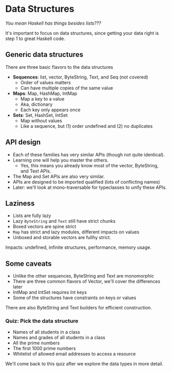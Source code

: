 # Data Structures

*You mean Haskell has things besides lists???*

It's important to focus on data structures, since getting your data
right is step 1 to great Haskell code.

## Generic data structures

There are three basic flavors to the data structures

* __Sequences__: list, vector, ByteString, Text, and Seq (not covered)
    * Order of values matters
    * Can have multiple copies of the same value
* __Maps__: Map, HashMap, IntMap
    * Map a key to a value
    * Aka, dictionary
    * Each key only appears once
* __Sets__: Set, HashSet, IntSet
    * Map without values
    * Like a sequence, but (1) order undefined and (2) no duplicates

## API design

* Each of these families has very similar APIs (though not quite
  identical).
* Learning one will help you master the others.
    * Yes, this means you already know most of the vector, ByteString,
      and Text APIs.
* The Map and Set APIs are also very similar.
* APIs are designed to be imported qualified (lots of conflicting
  names)
* Later: we'll look at mono-traversable for typeclasses to unify these APIs.

## Laziness

* Lists are fully lazy
* Lazy `ByteString` and `Text` still have strict chunks
* Boxed vectors are spine strict
* `Map` has strict and lazy modules, different impacts on values
* Unboxed and storable vectors are fullhy strict.

Impacts: undefined, infinite structures, performance, memory usage.

## Some caveats

* Unlike the other sequences, ByteString and Text are monomorphic
* There are three common flavors of Vector, we'll cover the
  differences later
* IntMap and IntSet requires Int keys
* Some of the structures have constraints on keys or values

There are also ByteString and Text builders for efficient
construction.

### Quiz: Pick the data structure

* Names of all students in a class
* Names and grades of all students in a class
* All the prime numbers
* The first 1000 prime numbers
* Whitelist of allowed email addresses to access a resource

We'll come back to this quiz after we explore the data types in more
detail.
